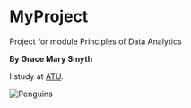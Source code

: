 # MyProject
Project for module Principles of Data Analytics

**By Grace Mary Smyth**

I study at [ATU](https://www.atu.ie/).

![Penguins](https://allisonhorst.github.io/palmerpenguins/reference/figures/lter_penguins.png)
